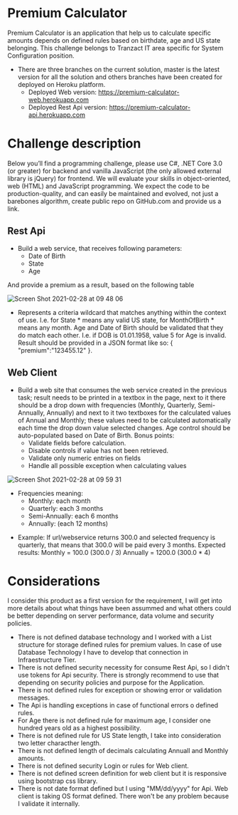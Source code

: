 # Premium Calculator
Premium Calculator is an application that help us to calculate specific amounts depends on defined rules based on birthdate, age and US state belonging. 
This challenge belongs to Tranzact IT area specific for System Configuration position.

* There are three branches on the current solution, master is the latest version for all the solution and others branches have been created for deployed on Heroku platform.
  * Deployed Web version: https://premium-calculator-web.herokuapp.com
  * Deployed Rest Api version: https://premium-calculator-api.herokuapp.com

# Challenge description
Below you’ll find a programming challenge, please use C#, .NET Core 3.0 (or greater) for backend and vanilla JavaScript (the only allowed external library is jQuery) for frontend.
We will evaluate your skills in object-oriented, web (HTML) and JavaScript programming.
We expect the code to be production-quality, and can easily be maintained and evolved, not just a barebones algorithm, create public repo on GitHub.com and provide us a link.

## Rest Api

* Build a web service, that receives following parameters:
    *	Date of Birth
    *	State
    *	Age

And provide a premium as a result, based on the following table

![Screen Shot 2021-02-28 at 09 48 06](https://user-images.githubusercontent.com/25852192/109422664-881dfd00-79aa-11eb-8d90-43cfc57736e3.png)

- Represents a criteria wildcard that matches anything within the context of use. I.e. for State * means any valid US state, for MonthOfBirth * means any month.
Age and Date of Birth should be validated that they do match each other. I.e. if DOB is 01.01.1958, value 5 for Age is invalid.
Result should be provided in a JSON format like so:
{
   "premium":"123455.12"
}.

## Web Client

* Build a web site that consumes the web service created in the previous task; result needs to be printed in a textbox in the page, next to it there should be a drop down with frequencies (Monthly, Quarterly, Semi-Annually, Annually) and next to it two textboxes for the calculated values of Annual and Monthly; these values need to be calculated automatically each time the drop down value selected changes. Age control should be auto-populated based on Date of Birth.
  Bonus points: 
  -	Validate fields before calculation. 
  -	Disable controls if value has not been retrieved.
  -	Validate only numeric entries on fields
  -	Handle all possible exception when calculating values
 
 ![Screen Shot 2021-02-28 at 09 59 31](https://user-images.githubusercontent.com/25852192/109422961-aafce100-79ab-11eb-8a76-ed7ab2db9a56.png)
 
* Frequencies meaning:
  *	Monthly: each month
  *	Quarterly: each 3 months
  *	Semi-Annually: each 6 months
  *	Annually: (each 12 months)
- Example:
If url/webservice returns 300.0 and selected frequency is quarterly, that means that 300.0 will be paid every 3 months.
Expected results:
Monthly = 100.0 (300.0 / 3)
Annually = 1200.0 (300.0 * 4)

# Considerations
I consider this product as a first version for the requirement, I will get into more details about what things have been assummed and what others could be better depending on server performance, data volume and security policies.

* There is not defined database technology and I worked with a List structure for storage defined rules for premium values. In case of use Database Technology I have to develop that connection in Infraestructure Tier.
* There is not defined security necessity for consume Rest Api, so I didn't use tokens for Api security. There is strongly recommend to use that depending on security policies and purpose for the Application.
* There is not defined rules for exception or showing error or validation messages.
* The Api is handling exceptions in case of functional errors o defined rules.
* For Age there is not defined rule for maximum age, I consider one hundred years old as a highest possibility.
* There is not defined rule for US State length, I take into consideration two letter characther length.
* There is not defined length of decimals calculating Annuall and Monthly amounts.
* There is not defined security Login or rules for Web client.
* There is not defined screen definition for web client but it is responsive using bootstrap css library.
* There is not date format defined but I using "MM/dd/yyyy" for Api. Web client is taking OS format defined. There won't be any problem because I validate it internally.
